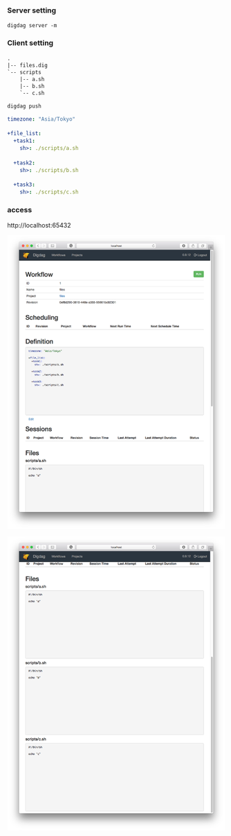 
### Server setting

```
digdag server -m
```

### Client setting

```
.
|-- files.dig
`-- scripts
    |-- a.sh
    |-- b.sh
    `-- c.sh
```

```
digdag push
```


```yaml
timezone: "Asia/Tokyo"

+file_list:
  +task1:
    sh>: ./scripts/a.sh

  +task2:
    sh>: ./scripts/b.sh

  +task3:
    sh>: ./scripts/c.sh
```

### access

http://localhost:65432

![](pic1.png)

![](pic2.png)

